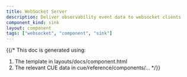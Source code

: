 ```yaml
---
title: WebSocket Server
description: Deliver observability event data to websocket clients
component_kind: sink
layout: component
tags: ["websocket", "component", "sink"]
---
```


{{/*
This doc is generated using:

1. The template in layouts/docs/component.html
2. The relevant CUE data in cue/reference/components/...
*/}}

